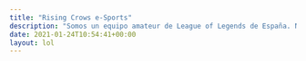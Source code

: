 ```yaml
---
title: "Rising Crows e-Sports"
description: "Somos un equipo amateur de League of Legends de España. Nuestro objetivo es mejorar día a día."
date: 2021-01-24T10:54:41+00:00
layout: lol
---
```

